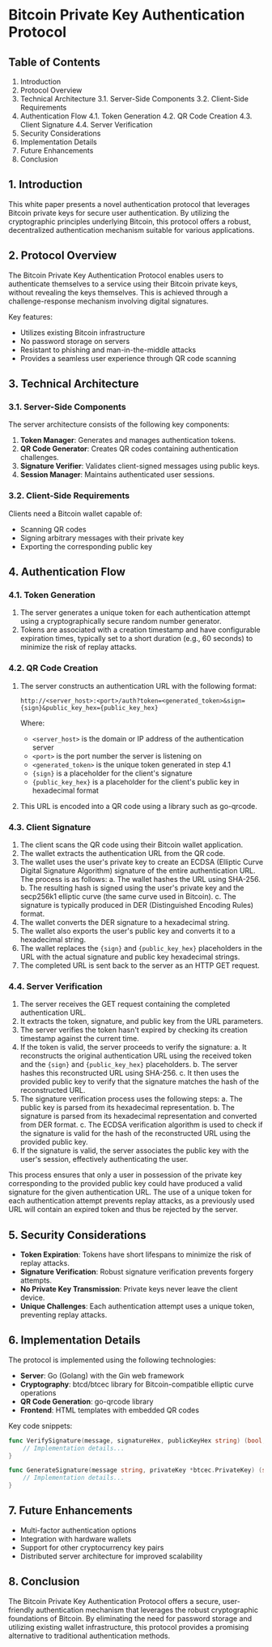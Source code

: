 # Bitcoin Private Key Authentication Protocol

## Table of Contents

1. Introduction
2. Protocol Overview
3. Technical Architecture
   3.1. Server-Side Components
   3.2. Client-Side Requirements
4. Authentication Flow
   4.1. Token Generation
   4.2. QR Code Creation
   4.3. Client Signature
   4.4. Server Verification
5. Security Considerations
6. Implementation Details
7. Future Enhancements
8. Conclusion

## 1. Introduction

This white paper presents a novel authentication protocol that leverages Bitcoin private keys for secure user authentication. By utilizing the cryptographic principles underlying Bitcoin, this protocol offers a robust, decentralized authentication mechanism suitable for various applications.

## 2. Protocol Overview

The Bitcoin Private Key Authentication Protocol enables users to authenticate themselves to a service using their Bitcoin private keys, without revealing the keys themselves. This is achieved through a challenge-response mechanism involving digital signatures.

Key features:
- Utilizes existing Bitcoin infrastructure
- No password storage on servers
- Resistant to phishing and man-in-the-middle attacks
- Provides a seamless user experience through QR code scanning

## 3. Technical Architecture

### 3.1. Server-Side Components

The server architecture consists of the following key components:

1. **Token Manager**: Generates and manages authentication tokens.
2. **QR Code Generator**: Creates QR codes containing authentication challenges.
3. **Signature Verifier**: Validates client-signed messages using public keys.
4. **Session Manager**: Maintains authenticated user sessions.

### 3.2. Client-Side Requirements

Clients need a Bitcoin wallet capable of:
- Scanning QR codes
- Signing arbitrary messages with their private key
- Exporting the corresponding public key

## 4. Authentication Flow

### 4.1. Token Generation

1. The server generates a unique token for each authentication attempt using a cryptographically secure random number generator.
2. Tokens are associated with a creation timestamp and have configurable expiration times, typically set to a short duration (e.g., 60 seconds) to minimize the risk of replay attacks.

### 4.2. QR Code Creation

1. The server constructs an authentication URL with the following format:
   ```
   http://<server_host>:<port>/auth?token=<generated_token>&sign={sign}&public_key_hex={public_key_hex}
   ```
   Where:
   - `<server_host>` is the domain or IP address of the authentication server
   - `<port>` is the port number the server is listening on
   - `<generated_token>` is the unique token generated in step 4.1
   - `{sign}` is a placeholder for the client's signature
   - `{public_key_hex}` is a placeholder for the client's public key in hexadecimal format

2. This URL is encoded into a QR code using a library such as go-qrcode.

### 4.3. Client Signature

1. The client scans the QR code using their Bitcoin wallet application.
2. The wallet extracts the authentication URL from the QR code.
3. The wallet uses the user's private key to create an ECDSA (Elliptic Curve Digital Signature Algorithm) signature of the entire authentication URL. The process is as follows:
   a. The wallet hashes the URL using SHA-256.
   b. The resulting hash is signed using the user's private key and the secp256k1 elliptic curve (the same curve used in Bitcoin).
   c. The signature is typically produced in DER (Distinguished Encoding Rules) format.
4. The wallet converts the DER signature to a hexadecimal string.
5. The wallet also exports the user's public key and converts it to a hexadecimal string.
6. The wallet replaces the `{sign}` and `{public_key_hex}` placeholders in the URL with the actual signature and public key hexadecimal strings.
7. The completed URL is sent back to the server as an HTTP GET request.

### 4.4. Server Verification

1. The server receives the GET request containing the completed authentication URL.
2. It extracts the token, signature, and public key from the URL parameters.
3. The server verifies the token hasn't expired by checking its creation timestamp against the current time.
4. If the token is valid, the server proceeds to verify the signature:
   a. It reconstructs the original authentication URL using the received token and the `{sign}` and `{public_key_hex}` placeholders.
   b. The server hashes this reconstructed URL using SHA-256.
   c. It then uses the provided public key to verify that the signature matches the hash of the reconstructed URL.
5. The signature verification process uses the following steps:
   a. The public key is parsed from its hexadecimal representation.
   b. The signature is parsed from its hexadecimal representation and converted from DER format.
   c. The ECDSA verification algorithm is used to check if the signature is valid for the hash of the reconstructed URL using the provided public key.
6. If the signature is valid, the server associates the public key with the user's session, effectively authenticating the user.

This process ensures that only a user in possession of the private key corresponding to the provided public key could have produced a valid signature for the given authentication URL. The use of a unique token for each authentication attempt prevents replay attacks, as a previously used URL will contain an expired token and thus be rejected by the server.

## 5. Security Considerations

- **Token Expiration**: Tokens have short lifespans to minimize the risk of replay attacks.
- **Signature Verification**: Robust signature verification prevents forgery attempts.
- **No Private Key Transmission**: Private keys never leave the client device.
- **Unique Challenges**: Each authentication attempt uses a unique token, preventing replay attacks.

## 6. Implementation Details

The protocol is implemented using the following technologies:

- **Server**: Go (Golang) with the Gin web framework
- **Cryptography**: btcd/btcec library for Bitcoin-compatible elliptic curve operations
- **QR Code Generation**: go-qrcode library
- **Frontend**: HTML templates with embedded QR codes

Key code snippets:

```go
func VerifySignature(message, signatureHex, publicKeyHex string) (bool, error) {
    // Implementation details...
}

func GenerateSignature(message string, privateKey *btcec.PrivateKey) (string, error) {
    // Implementation details...
}
```

## 7. Future Enhancements

- Multi-factor authentication options
- Integration with hardware wallets
- Support for other cryptocurrency key pairs
- Distributed server architecture for improved scalability

## 8. Conclusion

The Bitcoin Private Key Authentication Protocol offers a secure, user-friendly authentication mechanism that leverages the robust cryptographic foundations of Bitcoin. By eliminating the need for password storage and utilizing existing wallet infrastructure, this protocol provides a promising alternative to traditional authentication methods.